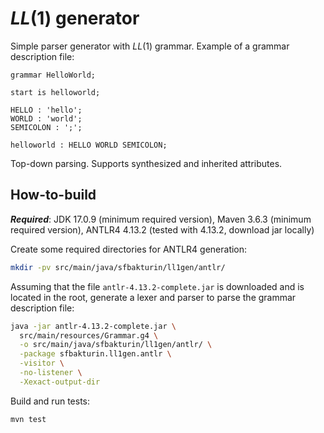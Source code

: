# $LL(1)$ generator

Simple parser generator with $LL(1)$ grammar. Example of a grammar description file:

```grammar
grammar HelloWorld;

start is helloworld;

HELLO : 'hello';
WORLD : 'world';
SEMICOLON : ';';

helloworld : HELLO WORLD SEMICOLON;
```

Top-down parsing. Supports synthesized and inherited attributes.

## How-to-build

***Required***: JDK 17.0.9 (minimum required version), Maven 3.6.3 (minimum required version), ANTLR4 4.13.2 (tested with 4.13.2, download jar locally)

Create some required directories for ANTLR4 generation:

```bash
mkdir -pv src/main/java/sfbakturin/ll1gen/antlr/
```

Assuming that the file `antlr-4.13.2-complete.jar` is downloaded and is located in the root, generate a lexer and parser to parse the grammar description file:

```bash
java -jar antlr-4.13.2-complete.jar \
  src/main/resources/Grammar.g4 \
  -o src/main/java/sfbakturin/ll1gen/antlr/ \
  -package sfbakturin.ll1gen.antlr \
  -visitor \
  -no-listener \
  -Xexact-output-dir
```

Build and run tests:

```bash
mvn test
```

